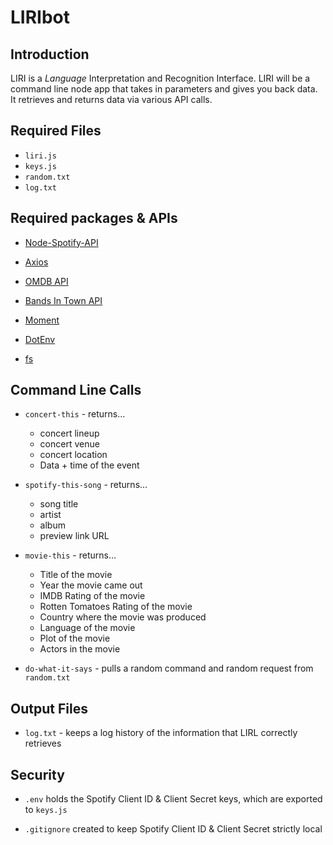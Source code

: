 # LIRIbot

## Introduction
LIRI is a _Language_ Interpretation and Recognition Interface. LIRI will be a command line node app that takes in parameters and gives you back data. It retrieves and returns data via various API calls.

## Required Files
* `liri.js`
* `keys.js`
* `random.txt`
* `log.txt`
## Required packages & APIs
* [Node-Spotify-API](https://www.npmjs.com/package/node-spotify-api)

* [Axios](https://www.npmjs.com/package/axios)

* [OMDB API](http://www.omdbapi.com) 

* [Bands In Town API](http://www.artists.bandsintown.com/bandsintown-api)

* [Moment](https://www.npmjs.com/package/moment)

* [DotEnv](https://www.npmjs.com/package/dotenv)

* [fs](pre-installed-in-node)

## Command Line Calls

* `concert-this` - returns...
    * concert lineup 
    * concert venue
    * concert location 
    * Data + time of the event

* `spotify-this-song` - returns...
    * song title
    * artist 
    * album 
    * preview link URL

* `movie-this` - returns...
    * Title of the movie
    * Year the movie came out
    * IMDB Rating of the movie
    * Rotten Tomatoes Rating of the movie
    * Country where the movie was produced
    * Language of the movie
    * Plot of the movie
    * Actors in the movie

* `do-what-it-says` - pulls a random command and random request from `random.txt`


## Output Files
* `log.txt` - keeps a log history of the information that LIRL correctly retrieves

## Security
* `.env` holds the Spotify Client ID & Client Secret keys, which are exported to `keys.js`

* `.gitignore` created to keep Spotify Client ID & Client Secret strictly local

